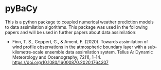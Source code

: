 # pyBaCy

This is a python package to coupled numerical weather prediction models to
 data assimilation algorithms.
 This package was used in the following papers and will be used in further
  papers about data assimilation:
   - Finn, T. S., Geppert, G., & Ament, F. (2020). Towards assimilation of wind profile observations in the atmospheric boundary layer with a sub-kilometre-scale ensemble data assimilation system. Tellus A: Dynamic Meteorology and Oceanography, 72(1), 1–14. https://doi.org/10.1080/16000870.2020.1764307

